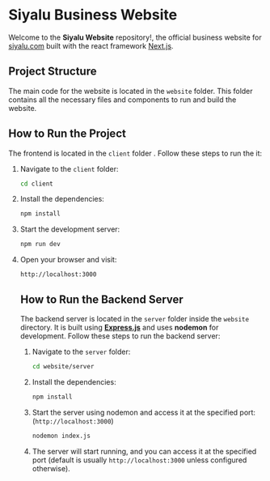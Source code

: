 # Siyalu Business Website

Welcome to the **Siyalu Website** repository!, the official business website for [siyalu.com](https://siyalu.com) built with the react framework [Next.js](https://nextjs.org). 

## Project Structure

The main code for the website is located in the `website` folder. This folder contains all the necessary files and components to run and build the website.
## How to Run the Project

The frontend is located in the `client` folder . Follow these steps to run the it:

1. Navigate to the `client` folder:
    ```bash
    cd client
    ```

2. Install the dependencies:
    ```bash
    npm install
    ```

3. Start the development server:
    ```bash
    npm run dev
    ```

4. Open your browser and visit:
    ```
    http://localhost:3000
    ```
    ## How to Run the Backend Server

    The backend server is located in the `server` folder inside the `website` directory. It is built using [**Express.js**](https://expressjs.com) and uses **nodemon** for development. Follow these steps to run the backend server:

    1. Navigate to the `server` folder:
        ```bash
        cd website/server
        ```

    2. Install the dependencies:
        ```bash
        npm install
        ```

    3. Start the server using nodemon and access it at the specified port: (`http://localhost:3000`)
        ```bash
        nodemon index.js
        ```

    4. The server will start running, and you can access it at the specified port (default is usually `http://localhost:3000` unless configured otherwise).